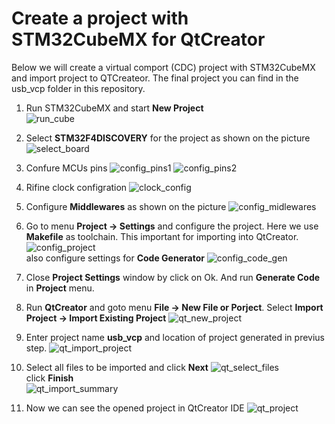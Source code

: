 
# Create a project with STM32CubeMX for QtCreator
Below we will create a virtual comport (CDC) project with STM32CubeMX and import project to QTCreateor. The final project you can find in the usb_vcp folder in this repository.
  
1. Run STM32CubeMX and start **New Project**  
![run_cube](img/cube_start.png)  

2. Select **STM32F4DISCOVERY** for the project as shown on the picture 
![select_board](img/cube_select_board.png) 

3. Confure MCUs pins
![config_pins1](img/cube_config_pins_1.png) 
![config_pins2](img/cube_config_pins_2.png) 

4. Rifine clock configration
![clock_config](img/cube_clock_config.png) 

5. Configure **Middlewares** as shown on the picture
![config_midlewares](img/cube_config.png) 

6. Go to menu **Project -> Settings** and configure the project. Here we use **Makefile** as toolchain. This important for importing into QtCreator.
![config_project](img/cube_settings.png)  
also configure settings for **Code Generator**
![config_code_gen](img/cube_code_gen_settings.png) 

7. Close **Project Settings**  window by click on Ok. And run **Generate Code** in **Project** menu.

8. Run **QtCreator** and goto menu **File -> New File or Porject**. Select **Import Project -> Import Existing Project**
![qt_new_project](img/tut_import_project.png) 

9. Enter project name **usb_vcp** and location of project generated in previus step.
![qt_import_project](img/tut_import_location.png)  

10. Select all files to be imported and click **Next**
![qt_select_files](img/tut_import_files.png)  
click **Finish**  
![qt_import_summary](img/tut_import_summary.png)  

11. Now we can see the opened project in QtCreator IDE
![qt_project](img/tut_project.png)  
